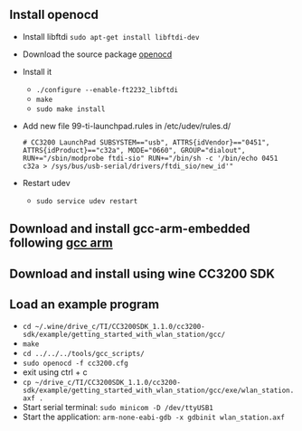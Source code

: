 ## Install openocd
* Install libftdi
`sudo apt-get install libftdi-dev`
* Download the source package [openocd](http://sourceforge.net/projects/openocd/files/openocd/0.7.0/openocd-0.7.0.tar.gz/download)
* Install it
  * `./configure --enable-ft2232_libftdi`
  * `make`
  * `sudo make install`
* Add new file 99-ti-launchpad.rules in /etc/udev/rules.d/
  
   `# CC3200 LaunchPad
      SUBSYSTEM=="usb", ATTRS{idVendor}=="0451", ATTRS{idProduct}=="c32a", MODE="0660", GROUP="dialout",
      RUN+="/sbin/modprobe ftdi-sio" RUN+="/bin/sh -c '/bin/echo 0451 c32a > /sys/bus/usb-serial/drivers/ftdi_sio/new_id'"`
* Restart udev
   * `sudo service udev restart`
    
## Download and install gcc-arm-embedded following [gcc arm](https://launchpad.net/gcc-arm-embedded)
    
## Download and install using wine CC3200 SDK

## Load an example program
* `cd ~/.wine/drive_c/TI/CC3200SDK_1.1.0/cc3200-sdk/example/getting_started_with_wlan_station/gcc/`
* `make`
* `cd ../../../tools/gcc_scripts/`
* `sudo openocd -f cc3200.cfg`
* exit using ctrl + c
* `cp ~/drive_c/TI/CC3200SDK_1.1.0/cc3200-sdk/example/getting_started_with_wlan_station/gcc/exe/wlan_station.axf .`
* Start serial terminal: `sudo minicom -D /dev/ttyUSB1`
* Start the application: `arm-none-eabi-gdb -x gdbinit wlan_station.axf`
